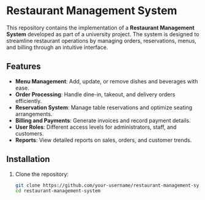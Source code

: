 # Restaurant Management System

This repository contains the implementation of a **Restaurant Management System** developed as part of a university project. The system is designed to streamline restaurant operations by managing orders, reservations, menus, and billing through an intuitive interface.

## Features

- **Menu Management**: Add, update, or remove dishes and beverages with ease.
- **Order Processing**: Handle dine-in, takeout, and delivery orders efficiently.
- **Reservation System**: Manage table reservations and optimize seating arrangements.
- **Billing and Payments**: Generate invoices and record payment details.
- **User Roles**: Different access levels for administrators, staff, and customers.
- **Reports**: View detailed reports on sales, orders, and customer trends.

## Installation

1. Clone the repository:
   ```bash
   git clone https://github.com/your-username/restaurant-management-system.git
   cd restaurant-management-system
